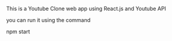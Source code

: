This is a Youtube Clone web app using React.js and Youtube API

you can run it using the command

npm start
